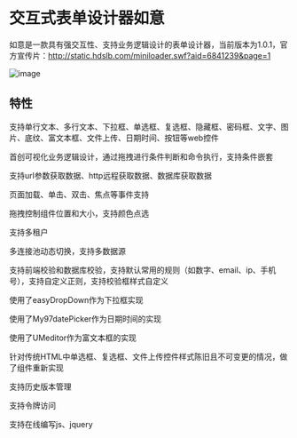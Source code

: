 # 交互式表单设计器如意

如意是一款具有强交互性、支持业务逻辑设计的表单设计器，当前版本为1.0.1，官方宣传片：http://static.hdslb.com/miniloader.swf?aid=6841239&page=1

![image](https://github.com/shiyafeng/ruyi/blob/master/ruyi.jpg)

## 特性

支持单行文本、多行文本、下拉框、单选框、复选框、隐藏框、密码框、文字、图片、底纹、富文本框、文件上传、日期时间、按钮等web控件

首创可视化业务逻辑设计，通过拖拽进行条件判断和命令执行，支持条件嵌套

支持url参数获取数据、http远程获取数据、数据库获取数据

页面加载、单击、双击、焦点等事件支持

拖拽控制组件位置和大小，支持颜色点选

支持多租户

多连接池动态切换，支持多数据源

支持前端校验和数据库校验，支持默认常用的规则（如数字、email、ip、手机号），支持自定义正则，支持校验框样式自定义

使用了easyDropDown作为下拉框实现

使用了My97datePicker作为日期时间的实现

使用了UMeditor作为富文本框的实现

针对传统HTML中单选框、复选框、文件上传控件样式陈旧且不可变更的情况，做了组件重新实现

支持历史版本管理

支持令牌访问

支持在线编写js、jquery
